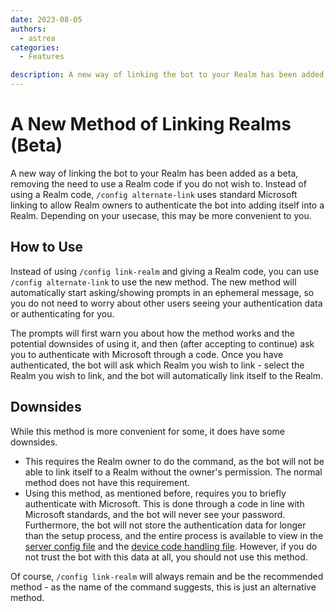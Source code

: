 ```yaml
---
date: 2023-08-05
authors:
  - astrea
categories:
  - Features

description: A new way of linking the bot to your Realm has been added, removing the need to use a Realm code if you do not wish to.
---
```


# A New Method of Linking Realms (Beta)

A new way of linking the bot to your Realm has been added as a beta, removing the need to use a Realm code if you do not wish to.
Instead of using a Realm code, `/config alternate-link` uses standard Microsoft linking to allow Realm owners to authenticate the bot
into adding itself into a Realm. Depending on your usecase, this may be more convenient to you.

<!-- more -->

## How to Use

Instead of using `/config link-realm` and giving a Realm code, you can use `/config alternate-link` to use the new method.
The new method will automatically start asking/showing prompts in an ephemeral message, so you do not need to worry about
other users seeing your authentication data or authenticating for you.

The prompts will first warn you about how the method works and the potential downsides of using it, and then (after accepting to continue)
ask you to authenticate with Microsoft through a code. Once you have authenticated, the bot will ask which Realm you wish to link -
select the Realm you wish to link, and the bot will automatically link itself to the Realm.

## Downsides

While this method is more convenient for some, it does have some downsides.
- This requires the Realm owner to do the command, as the bot will not be able to link itself to a Realm without the owner's permission. The normal method does not have this requirement.
- Using this method, as mentioned before, requires you to briefly authenticate with Microsoft. This is done through a code in line with Microsoft standards, and the bot will never see your password. Furthermore, the bot will not store the authentication data for longer than the setup process, and the entire process is available to view in the [server config file](https://github.com/AstreaTSS/RealmsPlayerlistBot/blob/main/exts/guild_config.py) and the [device code handling file](https://github.com/AstreaTSS/RealmsPlayerlistBot/blob/main/common/device_code.py). However, if you do not trust the bot with this data at all, you should not use this method.

Of course, `/config link-realm` will always remain and be the recommended method - as the name of the command suggests, this is just an alternative method.